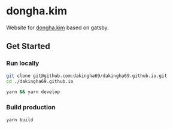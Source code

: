 # dongha.kim

Website for [dongha.kim](dongha.kim) based on gatsby.

## Get Started

### Run locally

```bash
git clone git@github.com:dakingha69/dakingha69.github.io.git
cd ./dakingha69.github.io

yarn && yarn develop
```

### Build production

```bash
yarn build
```
